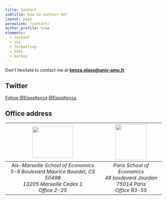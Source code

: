 ```yaml
---
title: Contact
subtitle: how to contact me?
layout: page
permalink: /contact/
author_profile: true
elements:
  - content
  - css
  - formatting
  - html
  - markup  
---
```


<i class="fa fa-envelope"></i> Don't hesitate to contact me at **[kenza.elass@univ-amu.fr](mailto:kenza.elass@univ-amu.fr)**

## Twitter  

<a href="https://twitter.com/ElassKenza?ref_src=twsrc%5Etfw" class="twitter-follow-button" data-show-count="false">Follow @ElassKenza</a><script async src="https://platform.twitter.com/widgets.js" charset="utf-8"></script> [@ElassKenza](https://twitter.com/ElassKenza).

 
## Office address

| <img src="https://user-images.githubusercontent.com/47663697/204860013-a02021b6-32d1-4e85-8696-f0c746508ed3.png" width="130" height="100">  |  <img src="https://user-images.githubusercontent.com/47663697/204859845-4e7ee211-1020-4452-93ae-98c7c5ed9d2d.png" width="100" height="115"> |
|:--------:|:-------:|
|<address>  Aix-Marseille School of Economics <br />  5-9 Boulevard Maurice Bourdet, CS 50498 <br /> 13205 Marseille Cedex 1   <br /> Office 2-25 </address>  | <address> Paris School of Economics <br />  48 boulevard Jourdan <br />   75014 Paris <br /> Office R3-55 </address>|

